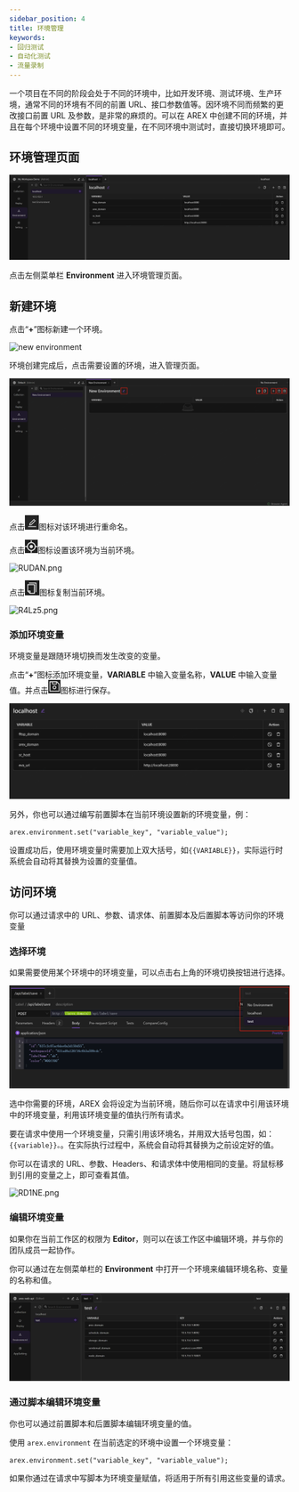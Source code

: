 ```yaml
---
sidebar_position: 4
title: 环境管理
keywords: 
- 回归测试
- 自动化测试
- 流量录制
---
```


一个项目在不同的阶段会处于不同的环境中，比如开发环境、测试环境、生产环境，通常不同的环境有不同的前置 URL、接口参数值等。因环境不同而频繁的更改接口前置 URL 及参数，是非常的麻烦的。可以在 AREX 中创建不同的环境，并且在每个环境中设置不同的环境变量，在不同环境中测试时，直接切换环境即可。

## 环境管理页面

![环境管理](../resource/c2.environment.png)

点击左侧菜单栏 **Environment** 进入环境管理页面。

## 新建环境

点击“**+**”图标新建一个环境。

<img src="https://i.328888.xyz/2023/02/10/R4gDV.png" alt="new environment" width="400" height="" />

环境创建完成后，点击需要设置的环境，进入管理页面。

![环境管理](../resource/c2.edit.env.png)

点击![](../resource/c1.rename.png)图标对该环境进行重命名。

点击![](../resource/c2.setenv.icon.png)图标设置该环境为当前环境。

<img src="https://i.328888.xyz/2023/02/10/RUDAN.png" alt="RUDAN.png" width="400" height="" />

点击![](../resource/c2.Duplicate.png)图标复制当前环境。

<img src="https://i.328888.xyz/2023/02/10/R4Lz5.png" alt="R4Lz5.png" width="300" height="" />

### 添加环境变量

环境变量是跟随环境切换而发生改变的变量。

点击“**+**”图标添加环境变量，**VARIABLE** 中输入变量名称，**VALUE** 中输入变量值。并点击![](../resource/c2.save.env.png)图标进行保存。

![添加环境变量](../resource/c2.add.env.parameters.png)

另外，你也可以通过编写前置脚本在当前环境设置新的环境变量，例：

```
arex.environment.set("variable_key", "variable_value");
```

设置成功后，使用环境变量时需要加上双大括号，如`{{VARIABLE}}`，实际运行时系统会自动将其替换为设置的变量值。

## 访问环境

你可以通过请求中的 URL、参数、请求体、前置脚本及后置脚本等访问你的环境变量

### 选择环境

如果需要使用某个环境中的环境变量，可以点击右上角的环境切换按钮进行选择。

![切换环境](../resource/c1.change.environment.png)

选中你需要的环境，AREX 会将设定为当前环境，随后你可以在请求中引用该环境中的环境变量，利用该环境变量的值执行所有请求。

要在请求中使用一个环境变量，只需引用该环境名，并用双大括号包围，如：`{{variable}}。`。在实际执行过程中，系统会自动将其替换为之前设定好的值。

你可以在请求的 URL、参数、Headers、和请求体中使用相同的变量。将鼠标移到引用的变量之上，即可查看其值。

<img src="https://i.328888.xyz/2023/02/10/RD1NE.png" alt="RD1NE.png" width="700" height="" />

### 编辑环境变量

如果你在当前工作区的权限为 **Editor**，则可以在该工作区中编辑环境，并与你的团队成员一起协作。

你可以通过在左侧菜单栏的 **Environment** 中打开一个环境来编辑环境名称、变量的名称和值。

![edit environments](../resource/c2.edit.env2.png)

### 通过脚本编辑环境变量

你也可以通过前置脚本和后置脚本编辑环境变量的值。

使用 `arex.environment` 在当前选定的环境中设置一个环境变量：

```
arex.environment.set("variable_key", "variable_value");
```

如果你通过在请求中写脚本为环境变量赋值，将适用于所有引用这些变量的请求。
